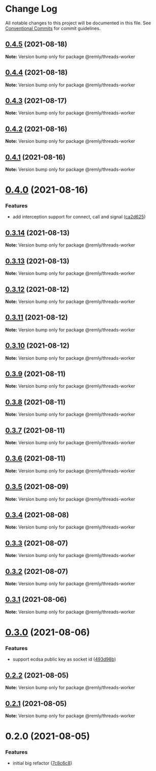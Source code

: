 # Change Log

All notable changes to this project will be documented in this file.
See [Conventional Commits](https://conventionalcommits.org) for commit guidelines.

## [0.4.5](https://gitr.net/mindary/remly/compare/@remly/threads-worker@0.4.4...@remly/threads-worker@0.4.5) (2021-08-18)

**Note:** Version bump only for package @remly/threads-worker





## [0.4.4](https://gitr.net/mindary/remly/compare/@remly/threads-worker@0.4.3...@remly/threads-worker@0.4.4) (2021-08-18)

**Note:** Version bump only for package @remly/threads-worker





## [0.4.3](https://gitr.net/mindary/remly/compare/@remly/threads-worker@0.4.2...@remly/threads-worker@0.4.3) (2021-08-17)

**Note:** Version bump only for package @remly/threads-worker





## [0.4.2](https://gitr.net/mindary/remly/compare/@remly/threads-worker@0.4.1...@remly/threads-worker@0.4.2) (2021-08-16)

**Note:** Version bump only for package @remly/threads-worker





## [0.4.1](https://gitr.net/mindary/remly/compare/@remly/threads-worker@0.4.0...@remly/threads-worker@0.4.1) (2021-08-16)

**Note:** Version bump only for package @remly/threads-worker





# [0.4.0](https://gitr.net/mindary/remly/compare/@remly/threads-worker@0.3.14...@remly/threads-worker@0.4.0) (2021-08-16)


### Features

* add interception support for connect, call and signal ([ca2d625](https://gitr.net/mindary/remly/commits/ca2d625c216f18420c7d5c73ed26296ca9297974))





## [0.3.14](https://gitr.net/mindary/remly/compare/@remly/threads-worker@0.3.13...@remly/threads-worker@0.3.14) (2021-08-13)

**Note:** Version bump only for package @remly/threads-worker





## [0.3.13](https://gitr.net/mindary/remly/compare/@remly/threads-worker@0.3.12...@remly/threads-worker@0.3.13) (2021-08-13)

**Note:** Version bump only for package @remly/threads-worker





## [0.3.12](https://gitr.net/mindary/remly/compare/@remly/threads-worker@0.3.11...@remly/threads-worker@0.3.12) (2021-08-12)

**Note:** Version bump only for package @remly/threads-worker





## [0.3.11](https://gitr.net/mindary/remly/compare/@remly/threads-worker@0.3.10...@remly/threads-worker@0.3.11) (2021-08-12)

**Note:** Version bump only for package @remly/threads-worker





## [0.3.10](https://gitr.net/mindary/remly/compare/@remly/threads-worker@0.3.9...@remly/threads-worker@0.3.10) (2021-08-12)

**Note:** Version bump only for package @remly/threads-worker





## [0.3.9](https://gitr.net/mindary/remly/compare/@remly/threads-worker@0.3.8...@remly/threads-worker@0.3.9) (2021-08-11)

**Note:** Version bump only for package @remly/threads-worker





## [0.3.8](https://gitr.net/mindary/remly/compare/@remly/threads-worker@0.3.7...@remly/threads-worker@0.3.8) (2021-08-11)

**Note:** Version bump only for package @remly/threads-worker





## [0.3.7](https://gitr.net/mindary/remly/compare/@remly/threads-worker@0.3.6...@remly/threads-worker@0.3.7) (2021-08-11)

**Note:** Version bump only for package @remly/threads-worker





## [0.3.6](https://gitr.net/mindary/remly/compare/@remly/threads-worker@0.3.5...@remly/threads-worker@0.3.6) (2021-08-11)

**Note:** Version bump only for package @remly/threads-worker





## [0.3.5](https://gitr.net/mindary/remly/compare/@remly/threads-worker@0.3.4...@remly/threads-worker@0.3.5) (2021-08-09)

**Note:** Version bump only for package @remly/threads-worker





## [0.3.4](https://gitr.net/mindary/remly/compare/@remly/threads-worker@0.3.3...@remly/threads-worker@0.3.4) (2021-08-08)

**Note:** Version bump only for package @remly/threads-worker





## [0.3.3](https://gitr.net/mindary/remly/compare/@remly/threads-worker@0.3.2...@remly/threads-worker@0.3.3) (2021-08-07)

**Note:** Version bump only for package @remly/threads-worker





## [0.3.2](https://gitr.net/mindary/remly/compare/@remly/threads-worker@0.3.1...@remly/threads-worker@0.3.2) (2021-08-07)

**Note:** Version bump only for package @remly/threads-worker





## [0.3.1](https://gitr.net/mindary/remly/compare/@remly/threads-worker@0.3.0...@remly/threads-worker@0.3.1) (2021-08-06)

**Note:** Version bump only for package @remly/threads-worker





# [0.3.0](https://gitr.net/mindary/remly/compare/@remly/threads-worker@0.2.2...@remly/threads-worker@0.3.0) (2021-08-06)


### Features

* support ecdsa public key as socket id ([493d98b](https://gitr.net/mindary/remly/commits/493d98b2f924ae1c5dbf25ef5603082c3f35f928))





## [0.2.2](https://gitr.net/mindary/remly/compare/@remly/threads-worker@0.2.1...@remly/threads-worker@0.2.2) (2021-08-05)

**Note:** Version bump only for package @remly/threads-worker





## [0.2.1](https://gitr.net/mindary/remly/compare/@remly/threads-worker@0.2.0...@remly/threads-worker@0.2.1) (2021-08-05)

**Note:** Version bump only for package @remly/threads-worker





# 0.2.0 (2021-08-05)


### Features

* initial big refactor ([7c8c6c8](https://gitr.net/mindary/remly/commits/7c8c6c813f12b4d686b4f59feab4c4abc01e30e6))
